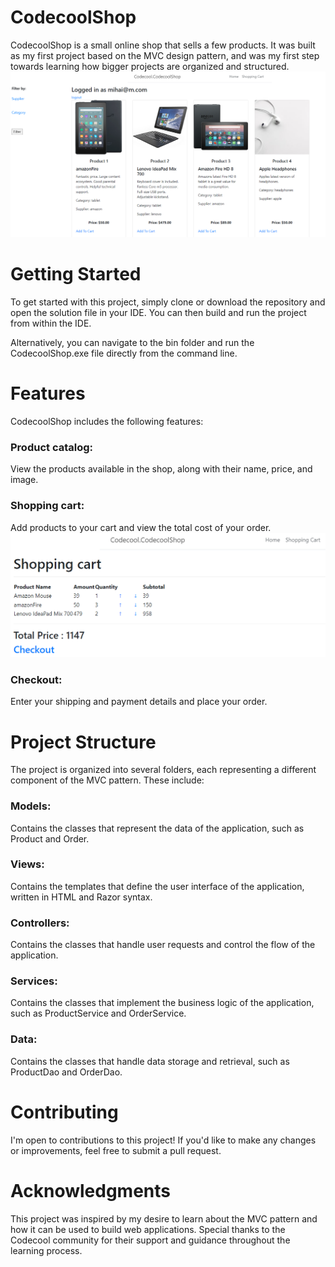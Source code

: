 # CodecoolShop

CodecoolShop is a small online shop that sells a few products. It was built as my first project based on the MVC design pattern, and was my first step towards learning how bigger projects are organized and structured.
<img src=https://github.com/Mishanschi/Codecool-Shop/blob/misha2/Screenshot_1.png class="img-class">


# Getting Started
To get started with this project, simply clone or download the repository and open the solution file in your IDE. You can then build and run the project from within the IDE.

Alternatively, you can navigate to the bin folder and run the CodecoolShop.exe file directly from the command line.

# Features
CodecoolShop includes the following features:

### Product catalog:
View the products available in the shop, along with their name, price, and image.
### Shopping cart: 
Add products to your cart and view the total cost of your order.
<img src=https://github.com/Mishanschi/Codecool-Shop/blob/misha2/Screenshot_2.png class="img-class">


### Checkout: 
Enter your shipping and payment details and place your order.



# Project Structure
The project is organized into several folders, each representing a different component of the MVC pattern. These include:

### Models:
Contains the classes that represent the data of the application, such as Product and Order.
### Views:
Contains the templates that define the user interface of the application, written in HTML and Razor syntax.
### Controllers: 
Contains the classes that handle user requests and control the flow of the application.
### Services:
Contains the classes that implement the business logic of the application, such as ProductService and OrderService.
### Data:
Contains the classes that handle data storage and retrieval, such as ProductDao and OrderDao.

# Contributing
I'm open to contributions to this project! If you'd like to make any changes or improvements, feel free to submit a pull request.

# Acknowledgments
This project was inspired by my desire to learn about the MVC pattern and how it can be used to build web applications. Special thanks to the Codecool community for their support and guidance throughout the learning process.
